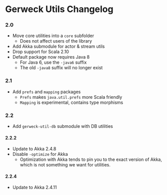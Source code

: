 # Gerweck Utils Changelog

### 2.0

  - Move core utilities into a `core` subfolder
    - Does not affect users of the library
  - Add Akka submodule for actor & stream utils
  - Drop support for Scala 2.10
  - Default package now requires Java 8
    - For Java 6, use the `-java6` suffix
    - The old `-java8` suffix will no longer exist

### 2.1

  - Add `prefs` and `mapping` packages
    - `Prefs` makes `java.util.prefs` more Scala friendly
    - `Mapping` is experimental, contains type morphisms

### 2.2

  - Add `gerweck-util-db` submodule with DB utilities

#### 2.2.2

  - Update to Akka 2.4.8
  - Disable `-optimize` for Akka
     - Optimization with Akka tends to pin you to the exact version of Akka,
       which is not something we want for utilities.

#### 2.2.4

  - Update to Akka 2.4.11

